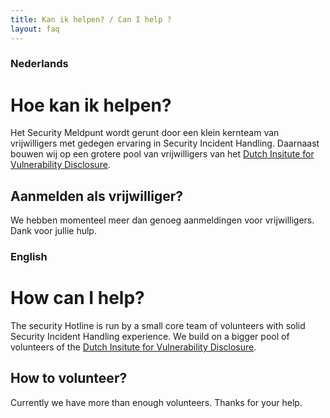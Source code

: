 ```yaml
---
title: Kan ik helpen? / Can I help ?
layout: faq
---
```


### Nederlands

# Hoe kan ik helpen?

Het Security Meldpunt wordt gerunt door een klein kernteam van vrijwilligers met gedegen ervaring in Security Incident Handling. Daarnaast bouwen wij op een grotere pool van vrijwilligers van het [Dutch Insitute for Vulnerability Disclosure](https://www.divd.nl).

## Aanmelden als vrijwilliger?

We hebben momenteel meer dan genoeg aanmeldingen voor vrijwilligers. Dank voor jullie hulp. 

### English

# How can I help?

The security Hotline is run by a small core team of volunteers with solid Security Incident Handling experience. We build on a bigger pool of volunteers of the [Dutch Insitute for Vulnerability Disclosure](https://www.divd.nl).

## How to volunteer?

Currently we have more than enough volunteers. Thanks for your help. 
